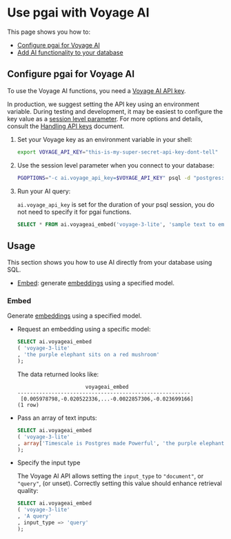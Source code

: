 # Use pgai with Voyage AI

This page shows you how to:

- [Configure pgai for Voyage AI](#configure-pgai-for-voyage-ai)
- [Add AI functionality to your database](#usage)

## Configure pgai for Voyage AI

To use the Voyage AI functions, you need a [Voyage AI API key](https://docs.voyageai.com/docs/api-key-and-installation#authentication-with-api-keys).

In production, we suggest setting the API key using an environment variable.
During testing and development, it may be easiest to configure the key value
as a [session level parameter]. For more options and details, consult the
[Handling API keys](./handling-api-keys.md) document.

[session level parameter]: https://www.postgresql.org/docs/current/config-setting.html#CONFIG-SETTING-SHELL

1. Set your Voyage key as an environment variable in your shell:
    ```bash
    export VOYAGE_API_KEY="this-is-my-super-secret-api-key-dont-tell"
    ```
1. Use the session level parameter when you connect to your database:

    ```bash
    PGOPTIONS="-c ai.voyage_api_key=$VOYAGE_API_KEY" psql -d "postgres://<username>:<password>@<host>:<port>/<database-name>"
    ```

1. Run your AI query:

   `ai.voyage_api_key` is set for the duration of your psql session, you do not need to specify it for pgai functions.

    ```sql
    SELECT * FROM ai.voyageai_embed('voyage-3-lite', 'sample text to embed');
    ```

## Usage

This section shows you how to use AI directly from your database using SQL.

- [Embed](#embed): generate [embeddings](https://docs.voyageai.com/docs/embeddings) using a
  specified model.

### Embed

Generate [embeddings](https://docs.voyageai.com/docs/embeddings) using a specified model.

- Request an embedding using a specific model:

    ```sql
    SELECT ai.voyageai_embed
    ( 'voyage-3-lite'
    , 'the purple elephant sits on a red mushroom'
    );
    ```

  The data returned looks like:

    ```text
                          voyageai_embed                      
    --------------------------------------------------------
     [0.005978798,-0.020522336,...-0.0022857306,-0.023699166]
    (1 row)
    ```

- Pass an array of text inputs:

    ```sql
    SELECT ai.voyageai_embed
    ( 'voyage-3-lite'
    , array['Timescale is Postgres made Powerful', 'the purple elephant sits on a red mushroom']
    );
    ```
  
- Specify the input type

  The Voyage AI API allows setting the `input_type` to `"document"`, or
  `"query"`, (or unset). Correctly setting this value should enhance retrieval
  quality:

    ```sql
    SELECT ai.voyageai_embed
    ( 'voyage-3-lite'
    , 'A query'
    , input_type => 'query'
    );
    ```


